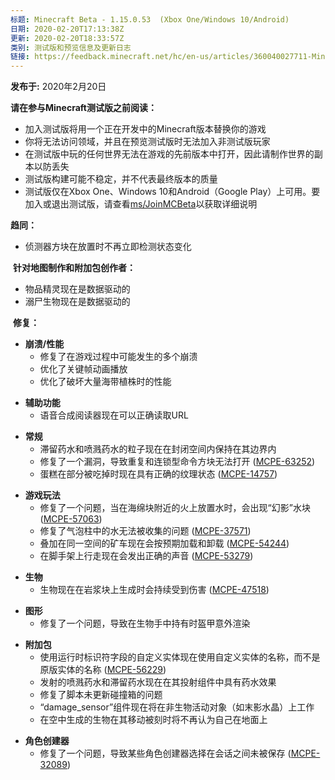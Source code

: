 ```yaml
---
标题: Minecraft Beta - 1.15.0.53  (Xbox One/Windows 10/Android)
日期: 2020-02-20T17:13:38Z
更新: 2020-02-20T18:33:57Z
类别: 测试版和预览信息及更新日志
链接: https://feedback.minecraft.net/hc/en-us/articles/360040027711-Minecraft-Beta-1-15-0-53-Xbox-One-Windows-10-Android
---
```


**发布于:** 2020年2月20日

**请在参与Minecraft测试版之前阅读：**

- 加入测试版将用一个正在开发中的Minecraft版本替换你的游戏
- 你将无法访问领域，并且在预览测试版时无法加入非测试版玩家
- 在测试版中玩的任何世界无法在游戏的先前版本中打开，因此请制作世界的副本以防丢失
- 测试版构建可能不稳定，并不代表最终版本的质量
- 测试版仅在Xbox One、Windows 10和Android（Google Play）上可用。要加入或退出测试版，请查看[ms/JoinMCBeta](https://aka.ms/JoinMCBeta)以获取详细说明

**趋同：**

- 侦测器方块在放置时不再立即检测状态变化

 **针对地图制作和附加包创作者：**

- 物品精灵现在是数据驱动的
- 溺尸生物现在是数据驱动的

 **修复：**

- **崩溃/性能**
  - 修复了在游戏过程中可能发生的多个崩溃
  - 优化了关键帧动画播放
  - 优化了破坏大量海带植株时的性能

<!-- -->

- **辅助功能**
  - 语音合成阅读器现在可以正确读取URL

<!-- -->

- **常规**
  - 滞留药水和喷溅药水的粒子现在在封闭空间内保持在其边界内
  - 修复了一个漏洞，导致重复和连锁型命令方块无法打开 ([MCPE-63252](https://bugs.mojang.com/browse/MCPE-63252))
  - 蛋糕在部分被吃掉时现在具有正确的纹理状态 ([MCPE-14757](https://bugs.mojang.com/browse/MCPE-14757)) 

<!-- -->

- **游戏玩法**
  - 修复了一个问题，当在海绵块附近的火上放置水时，会出现“幻影”水块 ([MCPE-57063](https://bugs.mojang.com/browse/MCPE-57063))
  - 修复了气泡柱中的水无法被收集的问题 ([MCPE-37571](https://bugs.mojang.com/browse/MCPE-37571))
  - 叠加在同一空间的矿车现在会按预期加载和卸载 ([MCPE-54244](https://bugs.mojang.com/browse/MCPE-54244))
  - 在脚手架上行走现在会发出正确的声音 ([MCPE-53279](https://bugs.mojang.com/browse/MCPE-53279)) 

<!-- -->

- **生物**
  - 生物现在在岩浆块上生成时会持续受到伤害 ([MCPE-47518](https://bugs.mojang.com/browse/MCPE-47518))

<!-- -->

- **图形**
  - 修复了一个问题，导致在生物手中持有时盔甲意外渲染

<!-- -->

- **附加包**
  - 使用运行时标识符字段的自定义实体现在使用自定义实体的名称，而不是原版实体的名称 ([MCPE-56229](https://bugs.mojang.com/browse/MCPE-56229))
  - 发射的喷溅药水和滞留药水现在在其投射组件中具有药水效果
  - 修复了脚本未更新碰撞箱的问题
  - “damage_sensor”组件现在将在非生物活动对象（如末影水晶）上工作
  - 在空中生成的生物在其移动被刻时将不再认为自己在地面上

<!-- -->

- **角色创建器**
  - 修复了一个问题，导致某些角色创建器选择在会话之间未被保存 ([MCPE-32089](https://bugs.mojang.com/browse/MCPE-32089))